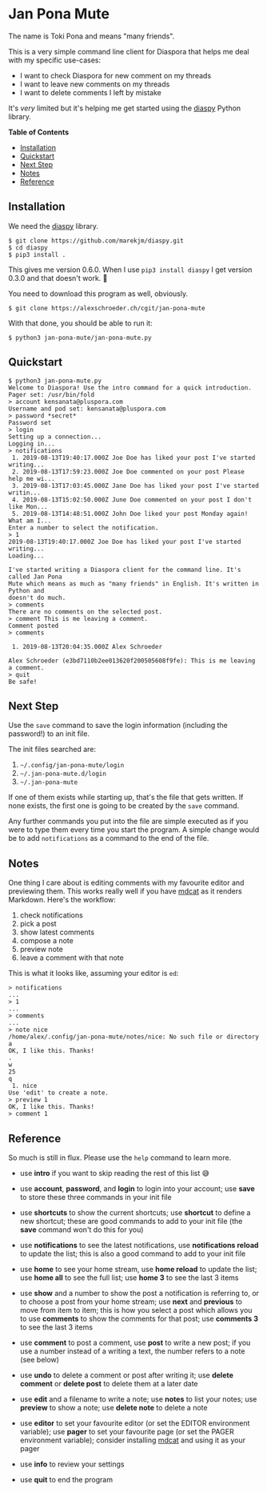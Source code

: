 Jan Pona Mute
=============

The name is Toki Pona and means "many friends".

This is a very simple command line client for Diaspora that helps me
deal with my specific use-cases:

- I want to check Diaspora for new comment on my threads
- I want to leave new comments on my threads
- I want to delete comments I left by mistake

It's *very* limited but it's helping me get started using the
[diaspy](https://github.com/marekjm/diaspy) Python library.

<!-- markdown-toc start - Don't edit this section. Run M-x markdown-toc-refresh-toc -->
**Table of Contents**

- [Installation](#installation)
- [Quickstart](#quickstart)
- [Next Step](#next-step)
- [Notes](#notes)
- [Reference](#reference)

<!-- markdown-toc end -->

Installation
------------

We need the [diaspy](https://github.com/marekjm/diaspy) library.

```text
$ git clone https://github.com/marekjm/diaspy.git
$ cd diaspy
$ pip3 install .
```

This gives me version 0.6.0. When I use `pip3 install diaspy` I get
version 0.3.0 and that doesn't work. 🤷

You need to download this program as well, obviously.

```text
$ git clone https://alexschroeder.ch/cgit/jan-pona-mute
```

With that done, you should be able to run it:

```text
$ python3 jan-pona-mute/jan-pona-mute.py
```

Quickstart
----------

```text
$ python3 jan-pona-mute.py
Welcome to Diaspora! Use the intro command for a quick introduction.
Pager set: /usr/bin/fold
> account kensanata@pluspora.com
Username and pod set: kensanata@pluspora.com
> password *secret*
Password set
> login
Setting up a connection...
Logging in...
> notifications
 1. 2019-08-13T19:40:17.000Z Joe Doe has liked your post I've started writing...
 2. 2019-08-13T17:59:23.000Z Joe Doe commented on your post Please help me wi...
 3. 2019-08-13T17:03:45.000Z Jane Doe has liked your post I've started writin...
 4. 2019-08-13T15:02:50.000Z June Doe commented on your post I don't like Mon...
 5. 2019-08-13T14:48:51.000Z John Doe liked your post Monday again! What am I...
Enter a number to select the notification.
> 1
2019-08-13T19:40:17.000Z Joe Doe has liked your post I've started writing...
Loading...

I've started writing a Diaspora client for the command line. It's called Jan Pona
Mute which means as much as "many friends" in English. It's written in Python and
doesn't do much.
> comments
There are no comments on the selected post.
> comment This is me leaving a comment.
Comment posted
> comments

 1. 2019-08-13T20:04:35.000Z Alex Schroeder

Alex Schroeder (e3bd7110b2ee013620f200505608f9fe): This is me leaving a comment.
> quit
Be safe!
```

Next Step
---------

Use the `save` command to save the login information (including the
password!) to an init file.

The init files searched are:

1. `~/.config/jan-pona-mute/login`
2. `~/.jan-pona-mute.d/login`
3. `~/.jan-pona-mute`

If one of them exists while starting up, that's the file that gets
written. If none exists, the first one is going to be created by the
`save` command.

Any further commands you put into the file are simple executed as if
you were to type them every time you start the program. A simple
change would be to add `notifications` as a command to the end of the
file.

Notes
-----

One thing I care about is editing comments with my favourite editor
and previewing them. This works really well if you have
[mdcat](https://github.com/lunaryorn/mdcat) as it renders Markdown.
Here's the workflow:

1. check notifications
2. pick a post
3. show latest comments
4. compose a note
5. preview note
6. leave a comment with that note

This is what it looks like, assuming your editor is `ed`:

```text
> notifications
...
> 1
...
> comments
...
> note nice
/home/alex/.config/jan-pona-mute/notes/nice: No such file or directory
a
OK, I like this. Thanks!
.
w
25
q
 1. nice
Use 'edit' to create a note.
> preview 1
OK, I like this. Thanks!
> comment 1
```

Reference
---------

So much is still in flux. Please use the `help` command to learn more.

* use **intro** if you want to skip reading the rest of this list 😅

* use **account**, **password**, and **login** to login into your
  account; use **save** to store these three commands in your init
  file

* use **shortcuts** to show the current shortcuts; use **shortcut** to
  define a new shortcut; these are good commands to add to your init
  file (the **save** command won't do this for you)

* use **notifications** to see the latest notifications, use
  **notifications reload** to update the list; this is also a good
  command to add to your init file

* use **home** to see your home stream, use **home reload** to update
  the list; use **home all** to see the full list; use **home 3** to
  see the last 3 items

* use **show** and a number to show the post a notification is
  referring to, or to choose a post from your home stream; use
  **next** and **previous** to move from item to item; this is how you
  select a post which allows you to use **comments** to show the
  comments for that post; use **comments 3** to see the last 3 items

* use **comment** to post a comment, use **post** to write a new post;
  if you use a number instead of a writing a text, the number refers
  to a note (see below)

* use **undo** to delete a comment or post after writing it; use
  **delete comment** or **delete post** to delete them at a later date

* use **edit** and a filename to write a note; use **notes** to list
  your notes; use **preview** to show a note; use **delete note** to
  delete a note

* use **editor** to set your favourite editor (or set the EDITOR
  environment variable); use **pager** to set your favourite page (or
  set the PAGER environment variable); consider installing
  [mdcat](https://github.com/lunaryorn/mdcat) and using it as your pager

* use **info** to review your settings

* use **quit** to end the program
